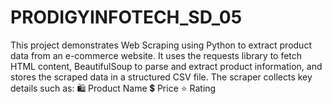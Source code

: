 # PRODIGYINFOTECH_SD_05
This project demonstrates Web Scraping using Python to extract product data from an e-commerce website. It uses the requests library to fetch HTML content, BeautifulSoup to parse and extract product information, and stores the scraped data in a structured CSV file.  The scraper collects key details such as:  🛍️ Product Name  💲 Price  ⭐ Rating
